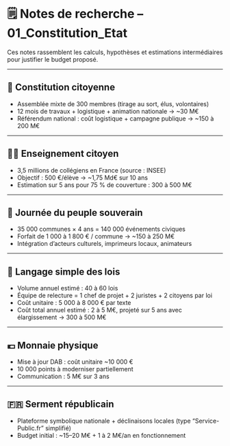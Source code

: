 # 🗒️ Notes de recherche – 01_Constitution_Etat

Ces notes rassemblent les calculs, hypothèses et estimations intermédiaires pour justifier le budget proposé.

---

## 🧮 Constitution citoyenne

- Assemblée mixte de 300 membres (tirage au sort, élus, volontaires)  
- 12 mois de travaux + logistique + animation nationale → ~30 M€
- Référendum national : coût logistique + campagne publique → ~150 à 200 M€

---

## 🧑‍🏫 Enseignement citoyen

- 3,5 millions de collégiens en France (source : INSEE)
- Objectif : 500 €/élève → ~1,75 Md€ sur 10 ans
- Estimation sur 5 ans pour 75 % de couverture : 300 à 500 M€

---

## 📅 Journée du peuple souverain

- 35 000 communes × 4 ans = 140 000 événements civiques
- Forfait de 1 000 à 1 800 € / commune → ~150 à 250 M€
- Intégration d’acteurs culturels, imprimeurs locaux, animateurs

---

## 📜 Langage simple des lois

- Volume annuel estimé : 40 à 60 lois
- Équipe de relecture = 1 chef de projet + 2 juristes + 2 citoyens par loi
- Coût unitaire : 5 000 à 8 000 € par texte  
- Coût total annuel estimé : 2 à 5 M€, projeté sur 5 ans avec élargissement → 300 à 500 M€

---

## 💶 Monnaie physique

- Mise à jour DAB : coût unitaire ~10 000 €  
- 10 000 points à moderniser partiellement  
- Communication : 5 M€ sur 3 ans

---

## 🇫🇷 Serment républicain

- Plateforme symbolique nationale + déclinaisons locales (type “Service-Public.fr” simplifié)
- Budget initial : ~15–20 M€ + 1 à 2 M€/an en fonctionnement
